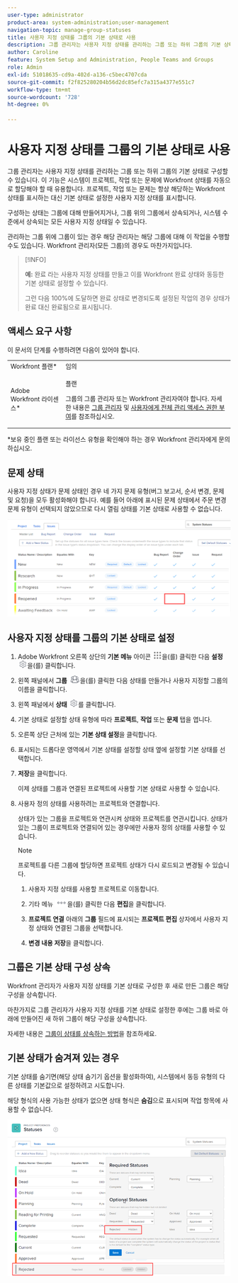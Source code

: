 ```yaml
---
user-type: administrator
product-area: system-administration;user-management
navigation-topic: manage-group-statuses
title: 사용자 지정 상태를 그룹의 기본 상태로 사용
description: 그룹 관리자는 사용자 지정 상태를 관리하는 그룹 또는 하위 그룹의 기본 상태로 구성할 수 있습니다. 이 기능은 시스템이 프로젝트, 작업 또는 문제에 Workfront 상태를 자동으로 할당해야 할 때 유용합니다. 프로젝트, 작업 또는 문제는 항상 해당하는 Workfront 상태를 표시하는 대신 기본 상태로 설정한 사용자 지정 상태를 표시합니다.
author: Caroline
feature: System Setup and Administration, People Teams and Groups
role: Admin
exl-id: 51018635-cd9a-402d-a136-c5bec4707cda
source-git-commit: f2f825280204b56d2dc85efc7a315a4377e551c7
workflow-type: tm+mt
source-wordcount: '728'
ht-degree: 0%

---
```


# 사용자 지정 상태를 그룹의 기본 상태로 사용

그룹 관리자는 사용자 지정 상태를 관리하는 그룹 또는 하위 그룹의 기본 상태로 구성할 수 있습니다. 이 기능은 시스템이 프로젝트, 작업 또는 문제에 Workfront 상태를 자동으로 할당해야 할 때 유용합니다. 프로젝트, 작업 또는 문제는 항상 해당하는 Workfront 상태를 표시하는 대신 기본 상태로 설정한 사용자 지정 상태를 표시합니다.

구성하는 상태는 그룹에 대해 만들어지거나, 그룹 위의 그룹에서 상속되거나, 시스템 수준에서 상속되는 모든 사용자 지정 상태일 수 있습니다.

관리하는 그룹 위에 그룹이 있는 경우 해당 관리자는 해당 그룹에 대해 이 작업을 수행할 수도 있습니다. Workfront 관리자(모든 그룹)의 경우도 마찬가지입니다.

>[!INFO]
>
>**예:** 완료 라는 사용자 지정 상태를 만들고 이를 Workfront 완료 상태와 동등한 기본 상태로 설정할 수 있습니다.
>
>그런 다음 100%에 도달하면 완료 상태로 변경되도록 설정된 작업의 경우 상태가 완료 대신 완료됨으로 표시됩니다.

## 액세스 요구 사항

이 문서의 단계를 수행하려면 다음이 있어야 합니다.

<table style="table-layout:auto"> 
 <col> 
 <col> 
 <tbody> 
  <tr> 
   <td role="rowheader">Workfront 플랜*</td> 
   <td>임의</td> 
  </tr> 
  <tr> 
   <td role="rowheader">Adobe Workfront 라이센스*</td> 
   <td> <p>플랜 </p> <p>그룹의 그룹 관리자 또는 Workfront 관리자여야 합니다. 자세한 내용은 <a href="../../../administration-and-setup/manage-groups/group-roles/group-administrators.md" class="MCXref xref">그룹 관리자</a> 및 <a href="../../../administration-and-setup/add-users/configure-and-grant-access/grant-a-user-full-administrative-access.md" class="MCXref xref">사용자에게 전체 관리 액세스 권한 부여</a>를 참조하십시오.</p> </td> 
  </tr> 
 </tbody> 
</table>

&#42;보유 중인 플랜 또는 라이선스 유형을 확인해야 하는 경우 Workfront 관리자에게 문의하십시오.

## 문제 상태

사용자 지정 상태가 문제 상태인 경우 네 가지 문제 유형(버그 보고서, 순서 변경, 문제 및 요청)을 모두 활성화해야 합니다. 예를 들어 아래에 표시된 문제 상태에서 주문 변경 문제 유형이 선택되지 않았으므로 다시 열림 상태를 기본 상태로 사용할 수 없습니다.

![](assets/all-4-issue-types-enabled.png)

## 사용자 지정 상태를 그룹의 기본 상태로 설정

1. Adobe Workfront 오른쪽 상단의 **기본 메뉴** 아이콘 ![](assets/main-menu-icon.png)을(를) 클릭한 다음 **설정** ![](assets/gear-icon-settings.png)을(를) 클릭합니다.
1. 왼쪽 패널에서 **그룹** ![](assets/groups-icon.png)을(를) 클릭한 다음 상태를 만들거나 사용자 지정할 그룹의 이름을 클릭합니다.
1. 왼쪽 패널에서 **상태** ![](assets/gear-icon-settings.png)를 클릭합니다.
1. 기본 상태로 설정할 상태 유형에 따라 **프로젝트**, **작업** 또는 **문제** 탭을 엽니다.
1. 오른쪽 상단 근처에 있는 **기본 상태 설정**&#x200B;을 클릭합니다.
1. 표시되는 드롭다운 영역에서 기본 상태를 설정할 상태 옆에 설정할 기본 상태를 선택합니다.
1. **저장**&#x200B;을 클릭합니다.

   이제 상태를 그룹과 연결된 프로젝트에 사용할 기본 상태로 사용할 수 있습니다.

1. 사용자 정의 상태를 사용하려는 프로젝트와 연결합니다.

   상태가 있는 그룹을 프로젝트와 연관시켜 상태와 프로젝트를 연관시킵니다. 상태가 있는 그룹이 프로젝트와 연결되어 있는 경우에만 사용자 정의 상태를 사용할 수 있습니다.

   >[!NOTE]
   >
   >프로젝트를 다른 그룹에 할당하면 프로젝트 상태가 다시 로드되고 변경될 수 있습니다.

   1. 사용자 지정 상태를 사용할 프로젝트로 이동합니다.
   1. 기타 메뉴 ![](assets/more-icon.png)을(를) 클릭한 다음 **편집**&#x200B;을 클릭합니다.
   1. **프로젝트 연결** 아래의 **그룹** 필드에 표시되는 **프로젝트 편집** 상자에서 사용자 지정 상태와 연결된 그룹을 선택합니다.

   1. **변경 내용 저장**&#x200B;을 클릭합니다.

## 그룹은 기본 상태 구성 상속

Workfront 관리자가 사용자 지정 상태를 기본 상태로 구성한 후 새로 만든 그룹은 해당 구성을 상속합니다.

마찬가지로 그룹 관리자가 사용자 지정 상태를 기본 상태로 설정한 후에는 그룹 바로 아래에 만들어진 새 하위 그룹이 해당 구성을 상속합니다.

자세한 내용은 [그룹이 상태를 상속하는 방법](../../../administration-and-setup/manage-groups/manage-group-statuses/how-groups-inherit-statuses.md)을 참조하세요.

## 기본 상태가 숨겨져 있는 경우

기본 상태를 숨기면(해당 상태 숨기기 옵션을 활성화하여), 시스템에서 동등 유형의 다른 상태를 기본값으로 설정하려고 시도합니다.

해당 형식의 사용 가능한 상태가 없으면 상태 형식은 **숨김**&#x200B;으로 표시되며 작업 항목에 사용할 수 없습니다.

![](assets/when-hide-default-status-no-equivalent.png)
